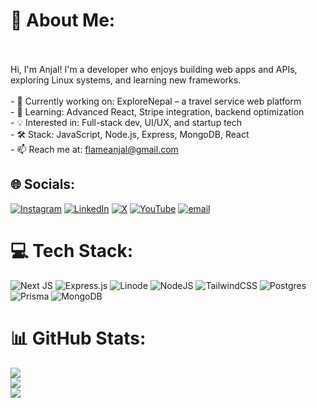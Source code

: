 # 💫 About Me:
<br><br>Hi, I'm Anjal! I'm a developer who enjoys building web apps and APIs, exploring Linux systems, and learning new frameworks.<br><br>- 🔭 Currently working on: ExploreNepal – a travel service web platform<br>- 🌱 Learning: Advanced React, Stripe integration, backend optimization<br>- 💡 Interested in: Full-stack dev, UI/UX, and startup tech<br>- 🛠️ Stack: JavaScript, Node.js, Express, MongoDB, React<br>- 📫 Reach me at: flameanjal@gmail.com<br>


## 🌐 Socials:
[![Instagram](https://img.shields.io/badge/Instagram-%23E4405F.svg?logo=Instagram&logoColor=white)](https://instagram.com/anjal-phuyal) [![LinkedIn](https://img.shields.io/badge/LinkedIn-%230077B5.svg?logo=linkedin&logoColor=white)](https://linkedin.com/in/anjalphuyal) [![X](https://img.shields.io/badge/X-black.svg?logo=X&logoColor=white)](https://x.com/anjalphuyal) [![YouTube](https://img.shields.io/badge/YouTube-%23FF0000.svg?logo=YouTube&logoColor=white)](https://youtube.com/@thevirtualterminal) [![email](https://img.shields.io/badge/Email-D14836?logo=gmail&logoColor=white)](mailto:flameanjal@gmail.com) 

# 💻 Tech Stack:
![Next JS](https://img.shields.io/badge/Next-black?style=for-the-badge&logo=next.js&logoColor=white) ![Express.js](https://img.shields.io/badge/express.js-%23404d59.svg?style=for-the-badge&logo=express&logoColor=%2361DAFB) ![Linode](https://img.shields.io/badge/linode-00A95C?style=for-the-badge&logo=linode&logoColor=white) ![NodeJS](https://img.shields.io/badge/node.js-6DA55F?style=for-the-badge&logo=node.js&logoColor=white) ![TailwindCSS](https://img.shields.io/badge/tailwindcss-%2338B2AC.svg?style=for-the-badge&logo=tailwind-css&logoColor=white) ![Postgres](https://img.shields.io/badge/postgres-%23316192.svg?style=for-the-badge&logo=postgresql&logoColor=white) ![Prisma](https://img.shields.io/badge/Prisma-3982CE?style=for-the-badge&logo=Prisma&logoColor=white) ![MongoDB](https://img.shields.io/badge/MongoDB-%234ea94b.svg?style=for-the-badge&logo=mongodb&logoColor=white)
# 📊 GitHub Stats:
![](https://github-readme-stats.vercel.app/api?username=dev-anjal&theme=catppuccin_mocha&hide_border=false&include_all_commits=false&count_private=false)<br/>
![](https://nirzak-streak-stats.vercel.app/?user=dev-anjal&theme=catppuccin_mocha&hide_border=false)<br/>
![](https://github-readme-stats.vercel.app/api/top-langs/?username=dev-anjal&theme=catppuccin_mocha&hide_border=false&include_all_commits=false&count_private=false&layout=compact)
